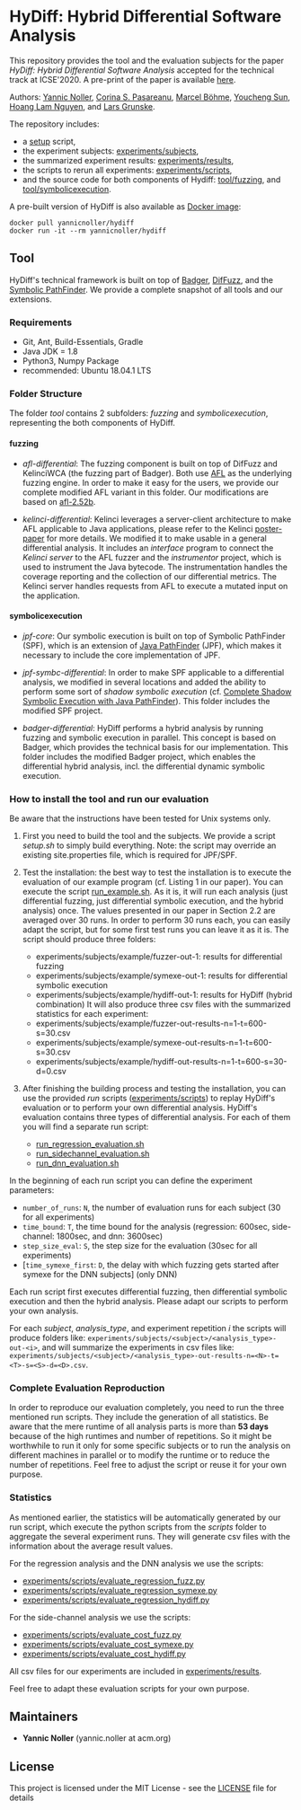 <!-- [![DOI](https://zenodo.org/badge/157902250.svg)](https://zenodo.org/badge/latestdoi/157902250) -->
# HyDiff: Hybrid Differential Software Analysis
This repository provides the tool and the evaluation subjects for the paper *HyDiff: Hybrid Differential Software Analysis* accepted for the technical track at ICSE'2020. A pre-print of the paper is available [here](https://yannicnoller.github.io/publications/icse2020_noller_hydiff.pdf).

Authors:
[Yannic Noller](https://yannicnoller.github.io),
[Corina S. Pasareanu](https://www.cylab.cmu.edu/directory/bios/pasareanu-corina.html),
[Marcel Böhme](https://mboehme.github.io),
[Youcheng Sun](https://sites.google.com/site/theyoucheng/),
[Hoang Lam Nguyen](https://github.com/hoanglam-nguyen),
and [Lars Grunske](https://www.informatik.hu-berlin.de/de/Members/lars-grunske).

The repository includes:
* a [setup](setup.sh) script,
* the experiment subjects: [experiments/subjects](./experiments/subjects),
* the summarized experiment results: [experiments/results](./experiments/results),
* the scripts to rerun all experiments: [experiments/scripts](./experiments/scripts),
* and the source code for both components of Hydiff: [tool/fuzzing](./tool/fuzzing), and [tool/symbolicexecution](./tool/symbolicexecution).

A pre-built version of HyDiff is also available as [Docker image](https://hub.docker.com/r/yannicnoller/hydiff):
```
docker pull yannicnoller/hydiff
docker run -it --rm yannicnoller/hydiff
```

## Tool
HyDiff's technical framework is built on top of [Badger](https://github.com/isstac/badger), [DifFuzz](https://github.com/isstac/diffuzz), and the [Symbolic PathFinder](https://github.com/SymbolicPathFinder).
We provide a complete snapshot of all tools and our extensions.

### Requirements
* Git, Ant, Build-Essentials, Gradle
* Java JDK = 1.8
* Python3, Numpy Package
* recommended: Ubuntu 18.04.1 LTS

### Folder Structure
The folder *tool* contains 2 subfolders: *fuzzing* and *symbolicexecution*, representing the both components of HyDiff.

#### fuzzing

* *afl-differential*:
The fuzzing component is built on top of DifFuzz and KelinciWCA (the fuzzing part of Badger).
Both use [AFL](http://lcamtuf.coredump.cx/afl/) as the underlying fuzzing engine.
In order to make it easy for the users, we provide our complete modified AFL variant in this folder.
Our modifications are based on [afl-2.52b](http://lcamtuf.coredump.cx/afl/releases/?O=D).

* *kelinci-differential*: 
Kelinci leverages a server-client architecture to make AFL applicable to Java applications, please refer to the Kelinci [poster-paper](https://dl.acm.org/citation.cfm?id=3138820) for more details.
We modified it to make usable in a general differential analysis.
It includes an *interface* program to connect the *Kelinci server* to the AFL fuzzer and the *instrumentor* project, which is used to instrument the Java bytecode.
The instrumentation handles the coverage reporting and the collection of our differential metrics.
The Kelinci server handles requests from AFL to execute a mutated input on the application.

#### symbolicexecution

* *jpf-core*:
Our symbolic execution is built on top of Symbolic PathFinder (SPF), which is an extension of [Java PathFinder](https://github.com/javapathfinder) (JPF), which makes it necessary to include the core implementation of JPF.

* *jpf-symbc-differential*:
In order to make SPF applicable to a differential analysis, we modified in several locations and added the ability to perform some sort of *shadow symbolic execution* (cf. [Complete Shadow Symbolic Execution with Java PathFinder](https://github.com/hub-se/jpf-shadow-plus)).
This folder includes the modified SPF project.

* *badger-differential*:
HyDiff performs a hybrid analysis by running fuzzing and symbolic execution in parallel.
This concept is based on Badger, which provides the technical basis for our implementation.
This folder includes the modified Badger project, which enables the differential hybrid analysis, incl. the differential dynamic symbolic execution.

### How to install the tool and run our evaluation
Be aware that the instructions have been tested for Unix systems only.

1. First you need to build the tool and the subjects.
We provide a script *setup.sh* to simply build everything.
Note: the script may override an existing site.properties file, which is required for JPF/SPF.

2. Test the installation: the best way to test the installation is to execute the evaluation of our example program (cf. Listing 1 in our paper).
You can execute the script [run_example.sh](./experiments/scripts/run_example.sh).
As it is, it will run each analysis (just differential fuzzing, just differential symbolic execution, and the hybrid analysis) once.
The values presented in our paper in Section 2.2 are averaged over 30 runs.
In order to perform 30 runs each, you can easily adapt the script, but for some first test runs you can leave it as it is.
The script should produce three folders:
    * experiments/subjects/example/fuzzer-out-1: results for differential fuzzing
    * experiments/subjects/example/symexe-out-1: results for differential symbolic execution
    * experiments/subjects/example/hydiff-out-1: results for HyDiff (hybrid combination)
It will also produce three csv files with the summarized statistics for each experiment:
    * experiments/subjects/example/fuzzer-out-results-n=1-t=600-s=30.csv
    * experiments/subjects/example/symexe-out-results-n=1-t=600-s=30.csv
    * experiments/subjects/example/hydiff-out-results-n=1-t=600-s=30-d=0.csv

3. After finishing the building process and testing the installation, you can use the provided *run* scripts ([experiments/scripts](./experiments/scripts)) to replay HyDiff's evaluation or to perform your own differential analysis.
HyDiff's evaluation contains three types of differential analysis.
For each of them you will find a separate run script:
    * [run_regression_evaluation.sh](./experiments/scripts/run_regression_evaluation.sh)
    * [run_sidechannel_evaluation.sh](./experiments/scripts/run_sidechannel_evaluation.sh)
    * [run_dnn_evaluation.sh](./experiments/scripts/run_dnn_evaluation.sh)

In the beginning of each run script you can define the experiment parameters:
* `number_of_runs`: `N`, the number of evaluation runs for each subject (30 for all experiments)
* `time_bound`: `T`, the time bound for the analysis (regression: 600sec, side-channel: 1800sec, and dnn: 3600sec)
* `step_size_eval`: `S`, the step size for the evaluation (30sec for all experiments)
* [`time_symexe_first`: `D`, the delay with which fuzzing gets started after symexe for the DNN subjects] (only DNN)

Each run script first executes differential fuzzing, then differential symbolic execution and then the hybrid analysis.
Please adapt our scripts to perform your own analysis.

For each *subject*, *analysis_type*, and experiment repetition *i* the scripts will produce folders like:
`experiments/subjects/<subject>/<analysis_type>-out-<i>`,
and will summarize the experiments in csv files like:
`experiments/subjects/<subject>/<analysis_type>-out-results-n=<N>-t=<T>-s=<S>-d=<D>.csv`.

### Complete Evaluation Reproduction
In order to reproduce our evaluation completely, you need to run the three mentioned run scripts.
They include the generation of all statistics.
Be aware that the mere runtime of all analysis parts is more than **53 days** because of the high runtimes and number of repetitions.
So it might be worthwhile to run it only for some specific subjects or to run the analysis on different machines in parallel or to modify the runtime or to reduce the number of repetitions.
Feel free to adjust the script or reuse it for your own purpose.

### Statistics
As mentioned earlier, the statistics will be automatically generated by our run script, which execute the python scripts from the *scripts* folder to aggregate the several experiment runs.
They will generate csv files with the information about the average result values.

For the regression analysis and the DNN analysis we use the scripts:
* [experiments/scripts/evaluate_regression_fuzz.py](./experiments/scripts/evaluate_regression_fuzz.py)
* [experiments/scripts/evaluate_regression_symexe.py](./experiments/scripts/evaluate_regression_symexe.py)
* [experiments/scripts/evaluate_regression_hydiff.py](./experiments/scripts/evaluate_regression_hydiff.py)

For the side-channel analysis we use the scripts:
* [experiments/scripts/evaluate_cost_fuzz.py](./experiments/scripts/evaluate_cost_fuzz.py)
* [experiments/scripts/evaluate_cost_symexe.py](./experiments/scripts/evaluate_cost_symexe.py)
* [experiments/scripts/evaluate_cost_hydiff.py](./experiments/scripts/evaluate_cost_hydiff.py)

All csv files for our experiments are included in [experiments/results](./experiments/results).
    
Feel free to adapt these evaluation scripts for your own purpose.

## Maintainers

* **Yannic Noller** (yannic.noller at acm.org)


## License
This project is licensed under the MIT License - see the [LICENSE](LICENSE) file for details
